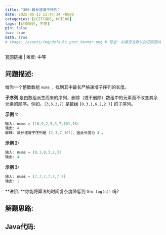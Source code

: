 ```yaml
---
title: "300-最长递增子序列"
date: 2025-05-13 21:47:34 +0800
categories: [LEETCODE, HOT100]
tags: [动态规划, 中等]
pin: false
toc: true
math: true
# image: /assets/img/default_post_banner.png # 可选: 如果您有默认的顶部图片，取消注释并修改路径
---
```


[官网链接](https://leetcode.cn/problems/longest-increasing-subsequence/) \| 难度: 中等

## 问题描述: 

给你一个整数数组 `nums` ，找到其中最长严格递增子序列的长度。

**子序列** 是由数组派生而来的序列，删除（或不删除）数组中的元素而不改变其余元素的顺序。例如，`[3,6,2,7]` 是数组 `[0,3,1,6,2,2,7]` 的子序列。

**示例 1:**

```java
输入: nums = [10,9,2,5,3,7,101,18]
输出: 4
解释: 最长递增子序列是 [2,3,7,101]，因此长度为 4 。
```

**示例 2:**

```java
输入: nums = [0,1,0,3,2,3]
输出: 4
```

**示例 3:**

```java
输入: nums = [7,7,7,7,7,7,7]
输出: 1
```

**进阶: **你能将算法的时间复杂度降低到 `O(n log(n))` 吗?

## 解题思路: 



## Java代码: 
